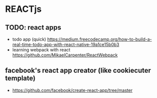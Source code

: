 # REACTjs

## TODO: react apps
- todo app (quick) https://medium.freecodecamp.org/how-to-build-a-real-time-todo-app-with-react-native-19a1ce15b0b3
- learning webpack with react https://github.com/MikaelCarpenter/ReactWebpack

## facebook's react app creator (like cookiecuter template)
- https://github.com/facebook/create-react-app/tree/master